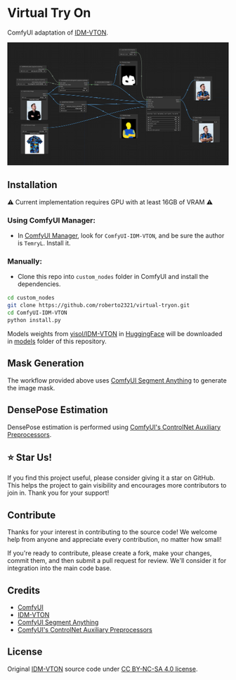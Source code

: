 # Virtual Try On
ComfyUI adaptation of [IDM-VTON](https://github.com/yisol/IDM-VTON).

![workflow](workflow.png)

## Installation

:warning: Current implementation requires GPU with at least 16GB of VRAM :warning:

### Using ComfyUI Manager:

- In [ComfyUI Manager](https://github.com/ltdrdata/ComfyUI-Manager), look for ```ComfyUI-IDM-VTON```, and be sure the author is ```TemryL```. Install it.

### Manually:
- Clone this repo into `custom_nodes` folder in ComfyUI and install the dependencies.
```bash
cd custom_nodes
git clone https://github.com/roberto2321/virtual-tryon.git
cd ComfyUI-IDM-VTON
python install.py
```

Models weights from [yisol/IDM-VTON](https://huggingface.co/yisol/IDM-VTON) in [HuggingFace](https://huggingface.co) will be downloaded in [models](models/) folder of this repository.

## Mask Generation
The workflow provided above uses [ComfyUI Segment Anything](https://github.com/storyicon/comfyui_segment_anything) to generate the image mask.

## DensePose Estimation
DensePose estimation is performed using [ComfyUI's ControlNet Auxiliary Preprocessors](https://github.com/Fannovel16/comfyui_controlnet_aux).

## :star: Star Us!
If you find this project useful, please consider giving it a star on GitHub. This helps the project to gain visibility and encourages more contributors to join in. Thank you for your support!

## Contribute
Thanks for your interest in contributing to the source code! We welcome help from anyone and appreciate every contribution, no matter how small!

If you're ready to contribute, please create a fork, make your changes, commit them, and then submit a pull request for review. We'll consider it for integration into the main code base.

## Credits
- [ComfyUI](https://github.com/comfyanonymous/ComfyUI)
- [IDM-VTON](https://github.com/yisol/IDM-VTON)
- [ComfyUI Segment Anything](https://github.com/storyicon/comfyui_segment_anything)
- [ComfyUI's ControlNet Auxiliary Preprocessors](https://github.com/Fannovel16/comfyui_controlnet_aux)

## License
Original [IDM-VTON](https://github.com/yisol/IDM-VTON) source code under [CC BY-NC-SA 4.0 license](https://creativecommons.org/licenses/by-nc-sa/4.0/legalcode).
